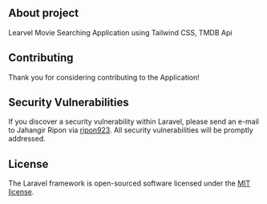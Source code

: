 ## About project

Learvel Movie Searching Application using Tailwind CSS, TMDB Api 

## Contributing

Thank you for considering contributing to the Application! 


## Security Vulnerabilities

If you discover a security vulnerability within Laravel, please send an e-mail to Jahangir Ripon via [ripon923](mailto:ripon923@gmail.com). All security vulnerabilities will be promptly addressed.

## License

The Laravel framework is open-sourced software licensed under the [MIT license](https://opensource.org/licenses/MIT).
